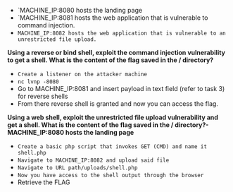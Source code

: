 
- `MACHINE_IP:8080 hosts the landing page
- `MACHINE_IP:8081 hosts the web application that is vulnerable to command injection.
- `MACHINE_IP:8082 hosts the web application that is vulnerable to an unrestricted file upload.`


**Using a reverse or bind shell, exploit the command injection vulnerability to get a shell. What is the content of the flag saved in the / directory?**  
- `Create a listener on the attacker machine`
- `nc lvnp -8080`
- Go to MACHINE_IP:8081 and insert payload in text field (refer to task 3) for reverse shells
- From there reverse shell is granted and now you can access the flag.



**Using a web shell, exploit the unrestricted file upload vulnerability and get a shell. What is the content of the flag saved in the / directory?- MACHINE_IP:8080 hosts the landing page**
- `Create a basic php script that invokes GET (CMD) and name it shell.php`
- `Navigate to MACHINE_IP:8082 and upload said file`
- `Navigate to URL path/uploads/shell.php`
- `Now you have access to the shell output through the browser`
- Retrieve the FLAG



